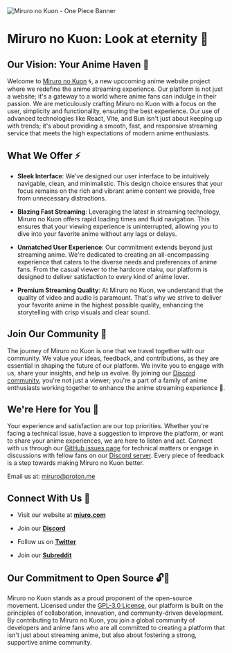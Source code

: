 <img src="https://raw.githubusercontent.com/Miruro-no-kuon/Miruro-no-Kuon/%F0%9F%8C%8A-MiruroNoKuon-%F0%9F%8F%94%EF%B8%8F-Rise/src/assets/miruro-banner.png" alt="Miruro no Kuon - One Piece Banner">

# Miruro no Kuon: Look at eternity 🌌

## Our Vision: Your Anime Haven 🌠

Welcome to [Miruro no Kuon](https://miruro.com) 🌀, a new upccoming anime website project where we redefine the anime streaming experience. Our platform is not just a website; it's a gateway to a world where anime fans can indulge in their passion. We are meticulously crafting Miruro no Kuon with a focus on the user, simplicity and functionality, ensuring the best experience. Our use of advanced technologies like React, Vite, and Bun isn't just about keeping up with trends; it's about providing a smooth, fast, and responsive streaming service that meets the high expectations of modern anime enthusiasts.

## What We Offer ⚡

- **Sleek Interface**: We've designed our user interface to be intuitively navigable, clean, and minimalistic. This design choice ensures that your focus remains on the rich and vibrant anime content we provide, free from unnecessary distractions.

- **Blazing Fast Streaming**: Leveraging the latest in streaming technology, Miruro no Kuon offers rapid loading times and fluid navigation. This ensures that your viewing experience is uninterrupted, allowing you to dive into your favorite anime without any lags or delays.

- **Unmatched User Experience**: Our commitment extends beyond just streaming anime. We're dedicated to creating an all-encompassing experience that caters to the diverse needs and preferences of anime fans. From the casual viewer to the hardcore otaku, our platform is designed to deliver satisfaction to every kind of anime lover.

- **Premium Streaming Quality**: At Miruro no Kuon, we understand that the quality of video and audio is paramount. That's why we strive to deliver your favorite anime in the highest possible quality, enhancing the storytelling with crisp visuals and clear sound.

## Join Our Community 🤝

The journey of Miruro no Kuon is one that we travel together with our community. We value your ideas, feedback, and contributions, as they are essential in shaping the future of our platform. We invite you to engage with us, share your insights, and help us evolve. By joining our [Discord community](https://discord.gg/4kfypZ96K4), you're not just a viewer; you're a part of a family of anime enthusiasts working together to enhance the anime streaming experience 👾.

## We're Here for You 🙌

Your experience and satisfaction are our top priorities. Whether you're facing a technical issue, have a suggestion to improve the platform, or want to share your anime experiences, we are here to listen and act. Connect with us through our [GitHub issues page](https://github.com/Miruro-no-Kuon/Miruro-no-Kuon/issues) for technical matters or engage in discussions with fellow fans on our [Discord server](https://discord.gg/4kfypZ96K4). Every piece of feedback is a step towards making Miruro no Kuon better.

Email us at: miruro@proton.me

## Connect With Us 🔗

- Visit our website at **[miuro.com](https://miruro.com)**
  
- Join our **[Discord](https://discord.gg/4kfypZ96K4)**

- Follow us on **[Twitter](https://twitter.com/miruro_official)** 

- Join our **[Subreddit](https://www.reddit.com/r/miruro)**


## Our Commitment to Open Source 🔓📄

Miruro no Kuon stands as a proud proponent of the open-source movement. Licensed under the [GPL-3.0 License](https://github.com/Miruro-no-kuon/Miruro-no-Kuon/blob/%F0%9F%8C%8A-MiruroNoKuon-%F0%9F%8F%94%EF%B8%8F-Rise/LICENSE), our platform is built on the principles of collaboration, innovation, and community-driven development. By contributing to Miruro no Kuon, you join a global community of developers and anime fans who are all committed to creating a platform that isn't just about streaming anime, but also about fostering a strong, supportive anime community.
